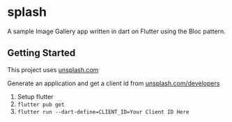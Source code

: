 # splash

A sample Image Gallery app written in dart on Flutter using the Bloc pattern.

## Getting Started
This project uses [unsplash.com](https://unsplash.com)  

Generate an application and get a client id from [unsplash.com/developers](https://unsplash.com/developers)  

1. Setup flutter
1. `flutter pub get`
1. `flutter run --dart-define=CLIENT_ID=Your Client ID Here`

